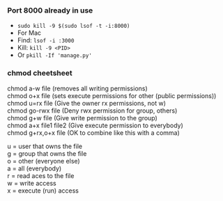 ### Port 8000 already in use
- ```sudo kill -9 $(sudo lsof -t -i:8000)```    
- For Mac    
- Find:  ```lsof -i :3000```    
- Kill:  ```kill -9 <PID>```
- Or ```pkill -If 'manage.py'```   

### chmod cheetsheet
chmod a-w file (removes all writing permissions)   
chmod o+x file (sets execute permissions for other (public permissions))   
chmod u=rx file        (Give the owner rx permissions, not w)   
chmod go-rwx file      (Deny rwx permission for group, others)   
chmod g+w file         (Give write permission to the group)   
chmod a+x file1 file2  (Give execute permission to everybody)   
chmod g+rx,o+x file    (OK to combine like this with a comma)   

u = user that owns the file   
g = group that owns the file   
o = other (everyone else)   
a = all (everybody)   
r = read aces to the file   
w = write access   
x = execute (run) access   
